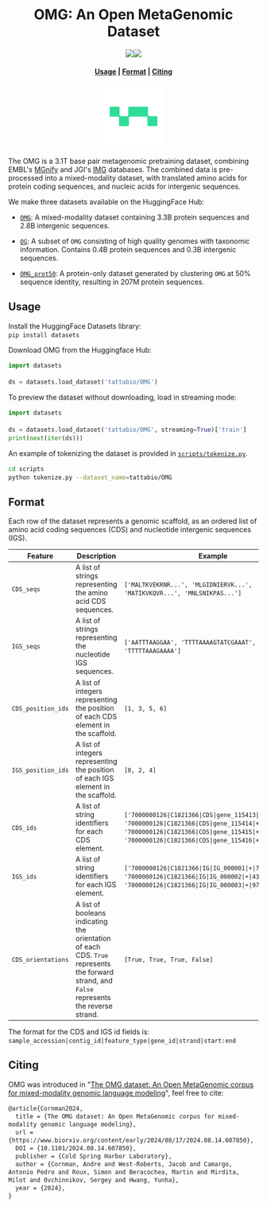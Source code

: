 
<h1 align="center">OMG:  An Open MetaGenomic Dataset</h1>

<p align="center" style="font-size:0;">
  <a href="https://www.biorxiv.org/content/10.1101/2024.08.14.607850v1" style="text-decoration: none; border: none;"><img alt="bioRxiv URL" src="https://img.shields.io/badge/bioRxiv-607850v1.svg" style="border: none;"></a><a href="https://huggingface.co/datasets/tattabio/OMG" style="text-decoration: none; border: none;"><img alt="Huggingface URL" src="https://huggingface.co/datasets/huggingface/badges/resolve/main/dataset-on-hf-md.svg" style="border: none;"></a>
</p>
<h4 align="center">
    <p>
        <a href="#usage">Usage</a> |
        <a href="#format">Format</a> |
        <a href="#citing">Citing</a>
    <p>
</h4>

<h3 align="center">
    <a href="https://huggingface.co/spaces/dgeb"><img style="float: middle;" width="120" height="120" src="./docs/images/tatta_logo.png" /></a>
</h3>

The OMG is a 3.1T base pair metagenomic pretraining dataset, combining EMBL's [MGnify](https://www.ebi.ac.uk/metagenomics) and JGI's [IMG](https://img.jgi.doe.gov) databases. The combined data is pre-processed into a mixed-modality dataset, with translated amino acids for protein coding sequences, and nucleic acids for intergenic sequences.

We make three datasets available on the HuggingFace Hub:

- [`OMG`](https://huggingface.co/datasets/tattabio/OMG): A mixed-modality dataset containing 3.3B protein sequences and 2.8B intergenic sequences.

- [`OG`](https://huggingface.co/datasets/tattabio/OG): A subset of `OMG` consisting of high quality genomes with taxonomic information. Contains 0.4B protein sequences and 0.3B intergenic sequences.

- [`OMG_prot50`](https://huggingface.co/datasets/tattabio/OMG_prot50): A protein-only dataset generated by clustering `OMG` at 50% sequence identity, resulting in 207M protein sequences.



## Usage
Install the HuggingFace Datasets library:  
`pip install datasets`

Download OMG from the Huggingface Hub: 
```python
import datasets

ds = datasets.load_dataset('tattabio/OMG')
```

To preview the dataset without downloading, load in streaming mode:
```python
import datasets

ds = datasets.load_dataset('tattabio/OMG', streaming=True)['train']
print(next(iter(ds)))
```

An example of tokenizing the dataset is provided in [`scripts/tokenize.py`](https://github.com/TattaBio/OMG/blob/main/scripts/tokenize.py).
```bash
cd scripts
python tokenize.py --dataset_name=tattabio/OMG
```

## Format

Each row of the dataset represents a genomic scaffold, as an ordered list of amino acid coding sequences (CDS) and nucleotide intergenic sequences (IGS). 

| Feature | Description | Example |
|---|---|---|
| `CDS_seqs` | A list of strings representing the amino acid CDS sequences. | `['MALTKVEKRNR...', 'MLGIDNIERVK...', 'MATIKVKQVR...', 'MNLSNIKPAS...']` |
| `IGS_seqs` | A list of strings representing the nucleotide IGS sequences. | `['AATTTAAGGAA', 'TTTTAAAAGTATCGAAAT', 'TTTTTAAAGAAAA']` |
| `CDS_position_ids` | A list of integers representing the position of each CDS element in the scaffold. | `[1, 3, 5, 6]` |
| `IGS_position_ids` | A list of integers representing the position of each IGS element in the scaffold. | `[0, 2, 4]` |
| `CDS_ids` | A list of string identifiers for each CDS element. | `['7000000126\|C1821366\|CDS\|gene_115413\|+\|84:437', '7000000126\|C1821366\|CDS\|gene_115414\|+\|456:977', '7000000126\|C1821366\|CDS\|gene_115415\|+\|991:1167', '7000000126\|C1821366\|CDS\|gene_115416\|+\|1168:1689']` |
| `IGS_ids` | A list of string identifiers for each IGS element. | `['7000000126\|C1821366\|IG\|IG_000001\|+\|73:83', '7000000126\|C1821366\|IG\|IG_000002\|+\|438:455', '7000000126\|C1821366\|IG\|IG_000003\|+\|978:990']` |
| `CDS_orientations` | A list of booleans indicating the orientation of each CDS. `True` represents the forward strand, and `False` represents the reverse strand. | `[True, True, True, False]` |


 The format for the CDS and IGS id fields is: `sample_accession|contig_id|feature_type|gene_id|strand|start:end`



## Citing

OMG was introduced in "[The OMG dataset: An Open MetaGenomic corpus for mixed-modality genomic language modeling](https://www.biorxiv.org/content/10.1101/2024.08.14.607850v1)", feel free to cite:

```
@article{Cornman2024,
  title = {The OMG dataset: An Open MetaGenomic corpus for mixed-modality genomic language modeling},
  url = {https://www.biorxiv.org/content/early/2024/08/17/2024.08.14.607850},
  DOI = {10.1101/2024.08.14.607850},
  publisher = {Cold Spring Harbor Laboratory},
  author = {Cornman, Andre and West-Roberts, Jacob and Camargo, Antonio Pedro and Roux, Simon and Beracochea, Martin and Mirdita, Milot and Ovchinnikov, Sergey and Hwang, Yunha},
  year = {2024},
}
```
